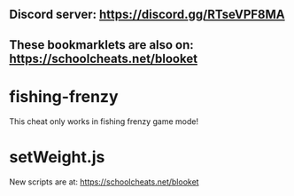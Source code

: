## **Discord server: https://discord.gg/RTseVPF8MA**

## **These bookmarklets are also on: https://schoolcheats.net/blooket**

# fishing-frenzy

This cheat only works in fishing frenzy game mode!

# setWeight.js

New scripts are at:
https://schoolcheats.net/blooket
